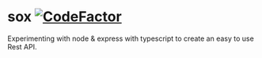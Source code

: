 # sox [![CodeFactor](https://www.codefactor.io/repository/github/kreatemore/sox/badge)](https://www.codefactor.io/repository/github/kreatemore/sox)
Experimenting with node &amp; express with typescript to create an easy to use Rest API.

